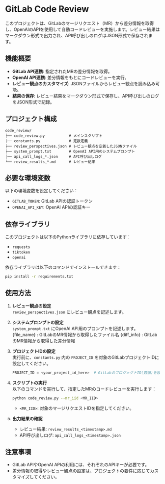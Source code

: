 # GitLab Code Review 

このプロジェクトは、GitLabのマージリクエスト（MR）から差分情報を取得し、OpenAIのAPIを使用して自動コードレビューを実施します。レビュー結果はマークダウン形式で出力され、API呼び出しのログはJSON形式で保存されます。

## 機能概要

- **GitLab API連携**: 指定されたMRの差分情報を取得。
- **OpenAI API連携**: 差分情報をもとにコードレビューを実行。
- **レビュー観点のカスタマイズ**: JSONファイルからレビュー観点を読み込み可能。
- **結果の保存**: レビュー結果をマークダウン形式で保存し、API呼び出しのログをJSON形式で記録。

## プロジェクト構成

```
code_review/
├── code_review.py           # メインスクリプト
├── constants.py             # 定数定義
├── review_perspectives.json # レビュー観点を定義したJSONファイル
├── system_prompt.txt        # OpenAI API用のシステムプロンプト
│── api_call_logs_*.json     # API呼び出しログ
└── review_results_*.md      # レビュー結果
```

## 必要な環境変数

以下の環境変数を設定してください：

- `GITLAB_TOKEN`: GitLab APIの認証トークン
- `OPENAI_API_KEY`: OpenAI APIの認証キー

## 依存ライブラリ

このプロジェクトは以下のPythonライブラリに依存しています：

- `requests`
- `tiktoken`
- `openai`

依存ライブラリは以下のコマンドでインストールできます：

```bash
pip install -r requirements.txt
```

## 使用方法

1. **レビュー観点の設定**  
   `review_perspectives.json` にレビュー観点を記述します。

2. **システムプロンプトの設定**  
   `system_prompt.txt` にOpenAI API用のプロンプトを記述します。
   {file_name} : GitLabのMR情報から取得したファイル名
   {diff_info} : GitLabのMR情報から取得した差分情報

3. **プロジェクトIDの設定**  
   実行前に、`constants.py` 内の `PROJECT_ID` を対象のGitLabプロジェクトIDに設定してください。

   ```python
   PROJECT_ID = <your_project_id_here>  # GitLabのプロジェクトID(数値)を設定
   ```

4. **スクリプトの実行**  
   以下のコマンドを実行して、指定したMRのコードレビューを実行します：

   ```bash
   python code_review.py --mr_iid <MR_IID>
   ```

   - `<MR_IID>`: 対象のマージリクエストIDを指定してください。

5. **出力結果の確認**  
   - レビュー結果: `review_results_<timestamp>.md`
   - API呼び出しログ: `api_call_logs_<timestamp>.json`

## 注意事項

- GitLab APIやOpenAI APIの利用には、それぞれのAPIキーが必要です。
- 差分情報の取得やレビュー観点の設定は、プロジェクトの要件に応じてカスタマイズしてください。